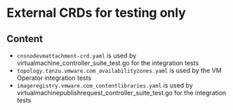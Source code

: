 # External CRDs for testing only

## Content

* `cnsnodevmattachment-crd.yaml` is used by virtualmachine_controller_suite_test.go for the integration tests
* `topology.tanzu.vmware.com_availabilityzones.yaml` is used by the VM Operator integration tests
* `imageregistry.vmware.com_contentlibraries.yaml` is used by virtualmachinepublishrequest_controller_suite_test.go for the integration tests
